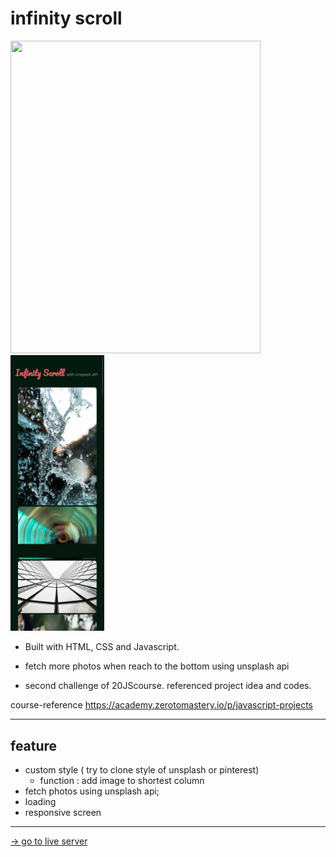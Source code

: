 # infinity scroll 
[<img src="assets/img.png" width="400" height='500'>](https://ehdgodgka.github.io/js20-infinity-scroll/)
<img src="assets/img-mobile.png" width="150">

- Built with HTML, CSS and Javascript.
- fetch more photos when reach to the bottom using unsplash api

- second challenge of 20JScourse. referenced project idea and codes.

course-reference
https://academy.zerotomastery.io/p/javascript-projects

---
## feature
- custom style ( try to clone style of unsplash or pinterest)
  - function : add image to shortest column
- fetch photos using unsplash api;
- loading
- responsive screen
---
[-> go to live server](https://ehdgodgka.github.io/js20-infinity-scroll/)
